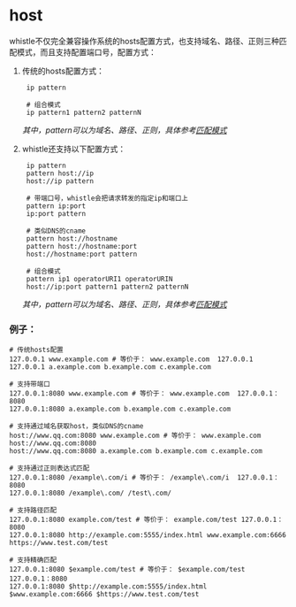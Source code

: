 # host
whistle不仅完全兼容操作系统的hosts配置方式，也支持域名、路径、正则三种匹配模式，而且支持配置端口号，配置方式：

1. 传统的hosts配置方式：

		ip pattern

		# 组合模式
		ip pattern1 pattern2 patternN

	*其中，pattern可以为域名、路径、正则，具体参考[匹配模式](../pattern.html)*

2. whistle还支持以下配置方式：

		ip pattern
		pattern host://ip
		host://ip pattern

		# 带端口号，whistle会把请求转发的指定ip和端口上
		pattern ip:port
		ip:port pattern

		# 类似DNS的cname
		pattern host://hostname
		pattern host://hostname:port
		host://hostname:port pattern

		# 组合模式
		pattern ip1 operatorURI1 operatorURIN
		host://ip:port pattern1 pattern2 patternN

	*其中，pattern可以为域名、路径、正则，具体参考[匹配模式](pattern.html)*

### 例子：

	# 传统hosts配置
	127.0.0.1 www.example.com # 等价于： www.example.com  127.0.0.1
	127.0.0.1 a.example.com b.example.com c.example.com

	# 支持带端口
	127.0.0.1:8080 www.example.com # 等价于： www.example.com  127.0.0.1：8080
	127.0.0.1:8080 a.example.com b.example.com c.example.com

	# 支持通过域名获取host，类似DNS的cname
	host://www.qq.com:8080 www.example.com # 等价于： www.example.com  host://www.qq.com:8080
	host://www.qq.com:8080 a.example.com b.example.com c.example.com

	# 支持通过正则表达式匹配
	127.0.0.1:8080 /example\.com/i # 等价于： /example\.com/i  127.0.0.1：8080
	127.0.0.1:8080 /example\.com/ /test\.com/

	# 支持路径匹配
	127.0.0.1:8080 example.com/test # 等价于： example.com/test 127.0.0.1：8080
	127.0.0.1:8080 http://example.com:5555/index.html www.example.com:6666 https://www.test.com/test

	# 支持精确匹配
	127.0.0.1:8080 $example.com/test # 等价于： $example.com/test 127.0.0.1：8080
	127.0.0.1:8080 $http://example.com:5555/index.html $www.example.com:6666 $https://www.test.com/test
